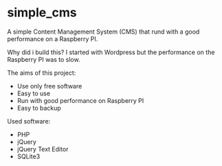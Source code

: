 simple_cms
==========

A simple Content Management System (CMS) that rund with a good performance on a Raspberry PI.

Why did i build this?
I started with Wordpress but the performance on the Raspberry PI was to slow.

The aims of this project:
- Use only free software
- Easy to use
- Run with good performance on Raspberry PI
- Easy to backup
 
Used software:
- PHP
- jQuery
- jQuery Text Editor
- SQLite3
 



